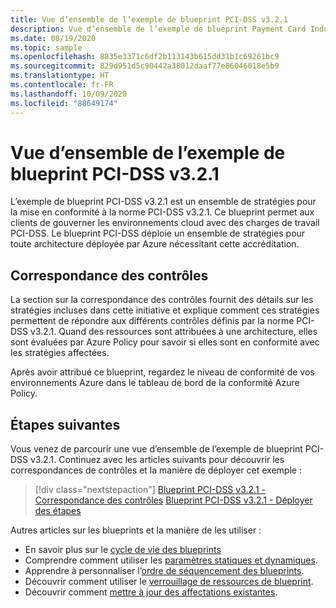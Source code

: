 ```yaml
---
title: Vue d’ensemble de l’exemple de blueprint PCI-DSS v3.2.1
description: Vue d’ensemble de l’exemple de blueprint Payment Card Industry Data Security Standard v3.2.1 Cet exemple de blueprint aide les clients à évaluer des contrôles spécifiques.
ms.date: 08/19/2020
ms.topic: sample
ms.openlocfilehash: 8835e3371c6df2b113143b615dd31b1c69261bc9
ms.sourcegitcommit: 829d951d5c90442a38012daaf77e86046018e5b9
ms.translationtype: HT
ms.contentlocale: fr-FR
ms.lasthandoff: 10/09/2020
ms.locfileid: "88649174"
---
```

# <a name="overview-of-the-pci-dss-v321-blueprint-sample"></a>Vue d’ensemble de l’exemple de blueprint PCI-DSS v3.2.1

L’exemple de blueprint PCI-DSS v3.2.1 est un ensemble de stratégies pour la mise en conformité à la norme PCI-DSS v3.2.1. Ce blueprint permet aux clients de gouverner les environnements cloud avec des charges de travail PCI-DSS.
Le blueprint PCI-DSS déploie un ensemble de stratégies pour toute architecture déployée par Azure nécessitant cette accréditation.

## <a name="control-mapping"></a>Correspondance des contrôles

La section sur la correspondance des contrôles fournit des détails sur les stratégies incluses dans cette initiative et explique comment ces stratégies permettent de répondre aux différents contrôles définis par la norme PCI-DSS v3.2.1. Quand des ressources sont attribuées à une architecture, elles sont évaluées par Azure Policy pour savoir si elles sont en conformité avec les stratégies affectées.

Après avoir attribué ce blueprint, regardez le niveau de conformité de vos environnements Azure dans le tableau de bord de la conformité Azure Policy.

## <a name="next-steps"></a>Étapes suivantes

Vous venez de parcourir une vue d’ensemble de l’exemple de blueprint PCI-DSS v3.2.1. Continuez avec les articles suivants pour découvrir les correspondances de contrôles et la manière de déployer cet exemple :

> [!div class="nextstepaction"]
> [Blueprint PCI-DSS v3.2.1 - Correspondance des contrôles](./control-mapping.md)
> [Blueprint PCI-DSS v3.2.1 - Déployer des étapes](./deploy.md)

Autres articles sur les blueprints et la manière de les utiliser :

- En savoir plus sur le [cycle de vie des blueprints](../../concepts/lifecycle.md)
- Comprendre comment utiliser les [paramètres statiques et dynamiques](../../concepts/parameters.md).
- Apprendre à personnaliser l’[ordre de séquencement des blueprints](../../concepts/sequencing-order.md).
- Découvrir comment utiliser le [verrouillage de ressources de blueprint](../../concepts/resource-locking.md).
- Découvrir comment [mettre à jour des affectations existantes](../../how-to/update-existing-assignments.md).